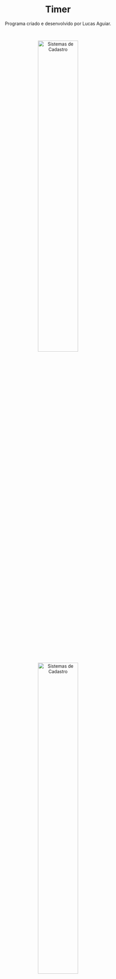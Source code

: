<h1 align="center">Timer</h1>

<p align="center">
Programa criado e desenvolvido por Lucas Aguiar.</p>
<br>

<p align="center">
  <img alt= "Sistemas de Cadastro" src=".github/sistema-cadastro" width="50%">
  <img alt= "Sistemas de Cadastro" src=".github/cont-sistemas" width="50%">
</p>

## 🚀 Tecnologias

Esse projeto foi desenvolvido com as seguintes tecnologias:

- HTML e CSS
- JavaScript
- React 
- Git e Github

## 💻 Projeto

O Sistemas de Cadastro do SENAI foi desenvolvido para aprimorar técnicas e conhecimento 
